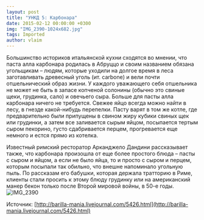 ```yaml
---
layout: post
title: "УНКД 5: Карбонара"
date: 2015-02-12 00:00:00 +0300
img: "IMG_2390-1024x682.jpg"
tags: Imported
author: vlaim
---
```


Большинство историков итальянской кухни сходятся во мнении, что паста алла карбонара родилась в Абруццо и своим названием обязана угольщикам – людям, которые уходили на долгое время в леса заготавливать древесный уголь (ит. carbone) и вели почти отшельнический образ жизни. У каждого уважающего себя отшельника не может не быть в запасе копченой солонины (обычно это свиные щеки, грудинка, сало) и овечьего сыра. Больше для пасты алла карбонара ничего не требуется. Свежее яйцо всегда можно найти в лесу, в гнезде какой-нибудь перепелки. Пасту варят в том же котле, где предварительно были припущены в свином жиру кубики свиных щек или грудинки, а затем все заливается сырым яйцом, посыпается тертым сыром пекорино, густо сдабривается перцем, прогревается еще немного и естся прямо из котелка.

Известный римский ресторатор Арканджело Дандини рассказывает также, что карбонара произошла от еще более простого блюда – пасты с сыром и яйцом, а если не было яйца, то и просто с сыром и перцем, которым посыпали так обильно, что внешне напоминало угольную пыль. По рассказам его бабушки, которая держала тратторию в Риме, клиенты стали просить к этому блюду грудинку или на американский манер бекон только после Второй мировой войны, в 50-е годы.
![IMG_2390](/blog/assets/img/IMG_2390-1024x682.jpg)

Источник: [http://barilla-mania.livejournal.com/5426.html](http://barilla-mania.livejournal.com/5426.html)